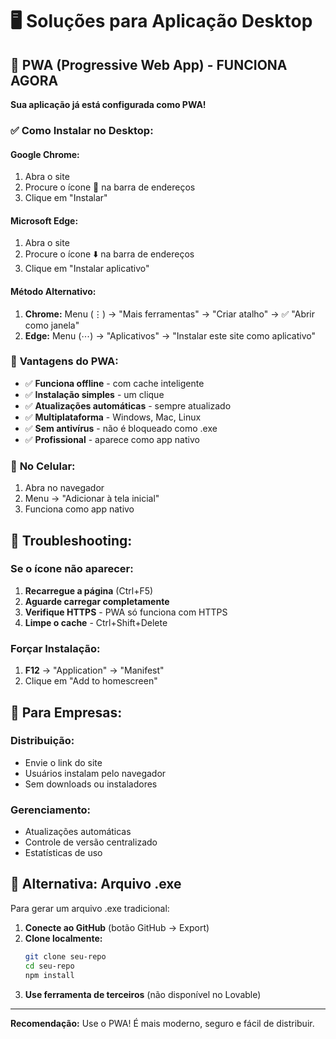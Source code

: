 # 🖥️ Soluções para Aplicação Desktop

## 🚀 PWA (Progressive Web App) - FUNCIONA AGORA

**Sua aplicação já está configurada como PWA!**

### ✅ **Como Instalar no Desktop:**

#### **Google Chrome:**
1. Abra o site
2. Procure o ícone 📱 na barra de endereços
3. Clique em "Instalar"

#### **Microsoft Edge:**
1. Abra o site
2. Procure o ícone ⬇️ na barra de endereços
3. Clique em "Instalar aplicativo"

#### **Método Alternativo:**
1. **Chrome:** Menu (⋮) → "Mais ferramentas" → "Criar atalho" → ✅ "Abrir como janela"
2. **Edge:** Menu (⋯) → "Aplicativos" → "Instalar este site como aplicativo"

### 🎯 **Vantagens do PWA:**
- ✅ **Funciona offline** - com cache inteligente
- ✅ **Instalação simples** - um clique
- ✅ **Atualizações automáticas** - sempre atualizado
- ✅ **Multiplataforma** - Windows, Mac, Linux
- ✅ **Sem antivírus** - não é bloqueado como .exe
- ✅ **Profissional** - aparece como app nativo

### 📱 **No Celular:**
1. Abra no navegador
2. Menu → "Adicionar à tela inicial"
3. Funciona como app nativo

## 🔧 **Troubleshooting:**

### **Se o ícone não aparecer:**
1. **Recarregue a página** (Ctrl+F5)
2. **Aguarde carregar completamente**
3. **Verifique HTTPS** - PWA só funciona com HTTPS
4. **Limpe o cache** - Ctrl+Shift+Delete

### **Forçar Instalação:**
1. **F12** → "Application" → "Manifest"
2. Clique em "Add to homescreen"

## 🏢 **Para Empresas:**

### **Distribuição:**
- Envie o link do site
- Usuários instalam pelo navegador
- Sem downloads ou instaladores

### **Gerenciamento:**
- Atualizações automáticas
- Controle de versão centralizado
- Estatísticas de uso

## 🚀 **Alternativa: Arquivo .exe**

Para gerar um arquivo .exe tradicional:

1. **Conecte ao GitHub** (botão GitHub → Export)
2. **Clone localmente:**
   ```bash
   git clone seu-repo
   cd seu-repo
   npm install
   ```
3. **Use ferramenta de terceiros** (não disponível no Lovable)

---

**Recomendação:** Use o PWA! É mais moderno, seguro e fácil de distribuir.